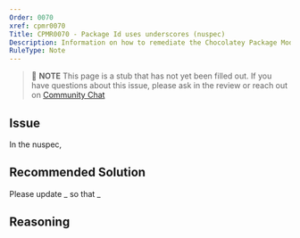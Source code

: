 ```yaml
---
Order: 0070
xref: cpmr0070
Title: CPMR0070 - Package Id uses underscores (nuspec)
Description: Information on how to remediate the Chocolatey Package Moderation Rule 0070
RuleType: Note
---
```


<?! Include "../../../../../shared/package-validator-rule-note.txt" /?>

> :memo: **NOTE** This page is a stub that has not yet been filled out. If you have questions about this issue, please ask in the review or reach out on [Community Chat](https://ch0.co/community)

## Issue

In the nuspec,

## Recommended Solution

Please update _ so that _

## Reasoning
